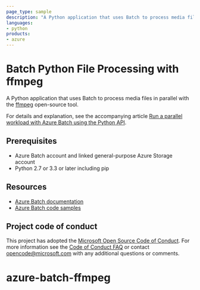 ```yaml
---
page_type: sample
description: "A Python application that uses Batch to process media files in parallel with the ffmpeg open-source tool."
languages:
- python
products:
- azure
---
```


# Batch Python File Processing with ffmpeg

A Python application that uses Batch to process media files in parallel with the [ffmpeg](http://ffmpeg.org/) open-source tool. 

For details and explanation, see the accompanying article [Run a parallel workload with Azure Batch using the Python API](https://docs.microsoft.com/azure/batch/tutorial-parallel-python).

## Prerequisites

- Azure Batch account and linked general-purpose Azure Storage account
- Python 2.7 or 3.3 or later including pip

## Resources

- [Azure Batch documentation](https://docs.microsoft.com/azure/batch/)
- [Azure Batch code samples](https://github.com/Azure/azure-batch-samples)

## Project code of conduct

This project has adopted the [Microsoft Open Source Code of Conduct](https://opensource.microsoft.com/codeofconduct/). For more information see the [Code of Conduct FAQ](https://opensource.microsoft.com/codeofconduct/faq/) or contact [opencode@microsoft.com](mailto:opencode@microsoft.com) with any additional questions or comments.
# azure-batch-ffmpeg
